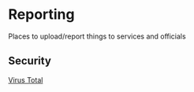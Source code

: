 # Reporting

Places to upload/report things to services and officials

## Security

[Virus Total](virustotal.com)